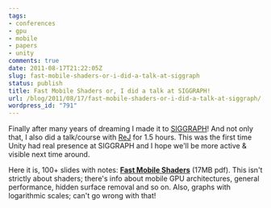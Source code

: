```yaml
---
tags:
- conferences
- gpu
- mobile
- papers
- unity
comments: true
date: 2011-08-17T21:22:05Z
slug: fast-mobile-shaders-or-i-did-a-talk-at-siggraph
status: publish
title: Fast Mobile Shaders or, I did a talk at SIGGRAPH!
url: /blog/2011/08/17/fast-mobile-shaders-or-i-did-a-talk-at-siggraph/
wordpress_id: "791"
---
```


Finally after many years of dreaming I made it to [SIGGRAPH](http://www.siggraph.org/s2011/)! And not only that, I also did a talk/course with [ReJ](http://twitter.com/#!/__ReJ__) for 1.5 hours. This was the first time Unity had real presence at SIGGRAPH and I hope we'll be more active & visible next time around.

Here it is, 100+ slides with notes: [**Fast Mobile Shaders**](/texts/files/FastMobileShaders_siggraph2011.pdf) (17MB pdf). This isn't strictly about shaders; there's info about mobile GPU architectures, general performance, hidden surface removal and so on. Also, graphs with logarithmic scales; can't go wrong with that!
